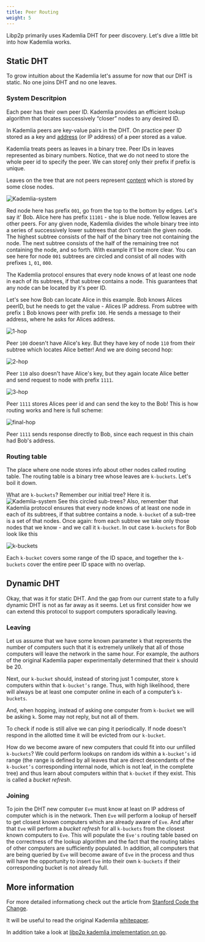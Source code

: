 ```yaml
---
title: Peer Routing
weight: 5
---
```


Libp2p primarily uses Kademlia DHT for peer discovery. Let's dive a little bit into how Kademlia works.

## Static DHT

To grow intuition about the Kademlia let's assume for now that our DHT is static. No one joins DHT and no one leaves.

### System Descritpion

Each peer has their own peer ID. Kademlia provides an efficient lookup algorithm that locates successively “closer” nodes to any desired ID.

In Kademlia peers are key-value pairs in the DHT. On practice peer ID stored as a key and [address](/concepts/addressing/) (or IP address) of a peer stored as a value.

Kademlia treats peers as leaves in a binary tree. Peer IDs in leaves represented as binary numbers. Notice, that we do not need to store the whole peer id to specify the peer. We can storeƒ only their prefix if prefix is unique.

Leaves on the tree that are not peers represent [content](/concepts/content-routing/) which is stored by some close nodes.

![Kademlia-system](Kademlia-system.png)

Red node here has prefix `001`, go from the top to the bottom by edges. Let's say it' Bob. Alice here has prefix `11101` - she is blue node. Yellow leaves are other peers. For any given node, Kademlia divides the whole binary tree into a series of successively lower subtrees that don’t contain the given node. The highest subtree consists of the half of the binary tree not containing the node. The next subtree consists of the half of the remaining tree not containing the node, and so forth. With example it'll be more clear. You can see here for node `001` subtrees are circled and consist of all nodes with prefixes `1`, `01`, `000`.

The Kademlia protocol ensures that every node knows of at least one node in each of its subtrees, if that subtree contains a node. This guarantees that any node can be located by it's peer ID.

Let's see how Bob can locate Alice in this example. Bob knows Alices peerID, but he needs to get the value - Alices IP address. From subtree with prefix `1` Bob knows peer with prefix `100`. He sends a message to their address, where he asks for Alices address.

![1-hop](1-hop.png)

Peer `100` doesn't have Alice's key. But they have key of node `110` from their subtree which locates Alice better! And we are doing second hop:

![2-hop](2-hop.png)

Peer `110` also doesn't have Alice's key, but they again locate Alice better and send request to node with prefix `1111`.

![3-hop](3-hop.png)

Peer `1111` stores Alices peer id and can send the key to the Bob! This is how routing works and here is full scheme:

![final-hop](final-hop.png)

Peer `1111` sends response directly to Bob, since each request in this chain had Bob's address.

### Routing table

The place where one node stores info about other nodes called routing table. The routing table is a binary tree whose leaves are `k-buckets`. Let's boil it down.

What are `k-buckets`? Remember our initial tree? Here it is. ![Kademlia-system](Kademlia-system.png) See this circled sub-trees? Also, remember that Kademlia protocol ensures that every node knows of at least one node in each of its subtrees, if that subtree contains a node. `k-bucket` of a sub-tree is a set of that nodes. Once again: from each subtree we take only those nodes that we know - and we call it `k-bucket`. In out case `k-buckets` for Bob look like this

![k-buckets](k-buckets.png)

Each `k-bucket` covers some range of the ID space, and together the `k-buckets` cover the entire peer ID space with no overlap.

## Dynamic DHT

Okay, that was it for static DHT. And the gap from our current state to a fully dynamic DHT is not as far away as it seems. Let us first consider how we can extend this protocol to support computers sporadically leaving.

### Leaving

Let us assume that we have some known parameter `k` that represents the number of computers such that it is extremely unlikely that all of those computers will leave the network in the same hour. For example, the authors of the original Kademlia paper experimentally determined that their `k` should be 20.

Next, our `k-bucket` should, instead of storing just 1 computer, store `k` computers within that `k-bucket’s` range. Thus, with high likelihood, there will always be at least one computer online in each of a computer’s `k-buckets`.

And, when hopping, instead of asking one computer from `k-bucket` we will be asking `k`. Some may not reply, but not all of them.

To check if node is still alive we can ping it periodically. If node doesn't respond in the allotted time it will be evicted from our `k-bucket`.

How do we become aware of new computers that could fit into our unfilled `k-buckets`? We could perform lookups on random ids within a `k-bucket’s` id range (the range is defined by all leaves that are direct descendants of the `k-bucket’s` corresponding internal node, which is not leaf, in the complete tree) and thus learn about computers within that `k-bucket` if they exist. This is called a _bucket refresh_.

### Joining

To join the DHT new computer `Eve` must know at least on IP address of computer which is in the network. Then `Eve` will perform a lookup of herself to get closest known computers which are already aware of `Eve`. And after that `Eve` will perform a _bucket refresh_ for all `k-buckets` from the closest known computers to `Eve`. This will populate the `Eve's` routing table based on the correctness of the lookup algorithm and the fact that the routing tables of other computers are sufficiently populated. In addition, all computers that are being queried by `Eve` will become aware of `Eve` in the process and thus will have the opportunity to insert `Eve` into their own `k-buckets` if their corresponding bucket is not already full.

## More information

For more detailed informationg check out the article from [Stanford Code the Change](https://codethechange.stanford.edu/guides/guide_kademlia.html).

It will be useful to read the original Kademlia [whitepaper](https://www.ic.unicamp.br/~bit/ensino/mo809_1s13/papers/P2P/Kademlia-%20A%20Peer-to-Peer%20Information%20System%20Based%20on%20the%20XOR%20Metric%20.pdf).

In addition take a look at [libp2p kademlia implementation on go](https://github.com/libp2p/go-libp2p-kad-dht).

